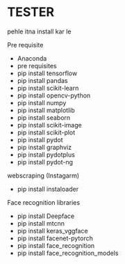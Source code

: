 # TESTER

pehle itna install kar le


Pre requisite
  - Anaconda
  - pre requisites
  - pip install tensorflow
  - pip install pandas
  - pip install scikit-learn
  - pip install opencv-python
  - pip install numpy
  - pip install matplotlib
  - pip install seaborn
  - pip install scikit-image
  - pip install scikit-plot
  - pip install pydot
  - pip install graphviz
  - pip install pydotplus
  - pip install pydot-ng

webscraping (Instagarm)
  - pip install instaloader

Face recognition libraries
  - pip install Deepface
  -  pip install mtcnn
  -  pip install keras_vggface
  -  pip install facenet-pytorch
  -  pip install face_recognition
  -  pip install face_recognition_models
